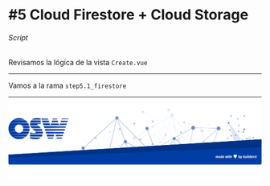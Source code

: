 # #5 Cloud Firestore + Cloud Storage

###### Script

Revisamos la lógica de la vista `Create.vue`

---
Vamos a la rama `step5.1_firestore`

---
![footer](./assets/img/footer.png)
